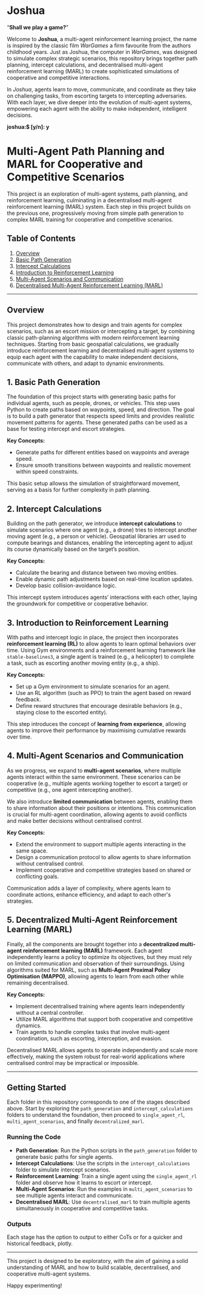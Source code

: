 # Joshua

“**Shall we play a game?**”

Welcome to **Joshua**, a multi-agent reinforcement learning project, the name is inspired by the classic film *WarGames* a firm favourite from the authors childhood years. Just as Joshua, the computer in *WarGames*, was designed to simulate complex strategic scenarios, this repository brings together path planning, intercept calculations, and decentralised multi-agent reinforcement learning (MARL) to create sophisticated simulations of cooperative and competitive interactions.

In *Joshua*, agents learn to move, communicate, and coordinate as they take on challenging tasks, from escorting targets to intercepting adversaries. With each layer, we dive deeper into the evolution of multi-agent systems, empowering each agent with the ability to make independent, intelligent decisions.

**joshua:$ [y/n]: y**

# Multi-Agent Path Planning and MARL for Cooperative and Competitive Scenarios

This project is an exploration of multi-agent systems, path planning, and reinforcement learning, culminating in a decentralised multi-agent reinforcement learning (MARL) system. Each step in this project builds on the previous one, progressively moving from simple path generation to complex MARL training for cooperative and competitive scenarios. 

## Table of Contents
1. [Overview](#overview)
2. [Basic Path Generation](#basic-path-generation)
3. [Intercept Calculations](#intercept-calculations)
4. [Introduction to Reinforcement Learning](#introduction-to-reinforcement-learning)
5. [Multi-Agent Scenarios and Communication](#multi-agent-scenarios-and-communication)
6. [Decentralised Multi-Agent Reinforcement Learning (MARL)](#decentralised-multi-agent-reinforcement-learning-marl)

---

## Overview

This project demonstrates how to design and train agents for complex scenarios, such as an escort mission or intercepting a target, by combining classic path-planning algorithms with modern reinforcement learning techniques. Starting from basic geospatial calculations, we gradually introduce reinforcement learning and decentralised multi-agent systems to equip each agent with the capability to make independent decisions, communicate with others, and adapt to dynamic environments. 

## 1. Basic Path Generation

The foundation of this project starts with generating basic paths for individual agents, such as people, drones, or vehicles. This step uses Python to create paths based on waypoints, speed, and direction. The goal is to build a path generator that respects speed limits and provides realistic movement patterns for agents. These generated paths can be used as a base for testing intercept and escort strategies.

**Key Concepts:**
- Generate paths for different entities based on waypoints and average speed.
- Ensure smooth transitions between waypoints and realistic movement within speed constraints.

This basic setup allowss the simulation of straightforward movement, serving as a basis for further complexity in path planning.

## 2. Intercept Calculations

Building on the path generator, we introduce **intercept calculations** to simulate scenarios where one agent (e.g., a drone) tries to intercept another moving agent (e.g., a person or vehicle). Geospatial libraries arr used to compute bearings and distances, enabling the intercepting agent to adjust its course dynamically based on the target’s position.

**Key Concepts:**
- Calculate the bearing and distance between two moving entities.
- Enable dynamic path adjustments based on real-time location updates.
- Develop basic collision-avoidance logic.

This intercept system introduces agents’ interactions with each other, laying the groundwork for competitive or cooperative behavior.

## 3. Introduction to Reinforcement Learning

With paths and intercept logic in place, the project then incorporates **reinforcement learning (RL)** to allow agents to learn optimal behaviors over time. Using Gym environments and a reinforcement learning framework like `stable-baselines3`, a single agent is trained (e.g., a helicopter) to complete a task, such as escorting another moving entity (e.g., a ship).

**Key Concepts:**
- Set up a Gym environment to simulate scenarios for an agent.
- Use an RL algorithm (such as PPO) to train the agent based on reward feedback.
- Define reward structures that encourage desirable behaviors (e.g., staying close to the escorted entity).

This step introduces the concept of **learning from experience**, allowing agents to improve their performance by maximising cumulative rewards over time.

## 4. Multi-Agent Scenarios and Communication

As we progress, we expand to **multi-agent scenarios**, where multiple agents interact within the same environment. These scenarios can be cooperative (e.g., multiple agents working together to escort a target) or competitive (e.g., one agent intercepting another). 

We also introduce **limited communication** between agents, enabling them to share information about their positions or intentions. This communication is crucial for multi-agent coordination, allowing agents to avoid conflicts and make better decisions without centralised control.

**Key Concepts:**
- Extend the environment to support multiple agents interacting in the same space.
- Design a communication protocol to allow agents to share information without centralised control.
- Implement cooperative and competitive strategies based on shared or conflicting goals.

Communication adds a layer of complexity, where agents learn to coordinate actions, enhance efficiency, and adapt to each other's strategies.

## 5. Decentralized Multi-Agent Reinforcement Learning (MARL)

Finally, all the components are brought together into a **decentralized multi-agent reinforcement learning (MARL)** framework. Each agent independently learns a policy to optimize its objectives, but they must rely on limited communication and observation of their surroundings. Using algorithms suited for MARL, such as **Multi-Agent Proximal Policy Optimisation (MAPPO)**, allowing agents to learn from each other while remaining decentralised.

**Key Concepts:**
- Implement decentralised training where agents learn independently without a central controller.
- Utilize MARL algorithms that support both cooperative and competitive dynamics.
- Train agents to handle complex tasks that involve multi-agent coordination, such as escorting, interception, and evasion.

Decentralised MARL allows agents to operate independently and scale more effectively, making the system robust for real-world applications where centralised control may be impractical or impossible.

---

## Getting Started

Each folder in this repository corresponds to one of the stages described above. Start by exploring the `path_generation` and `intercept_calculations` folders to understand the foundation, then proceed to `single_agent_rl`, `multi_agent_scenarios`, and finally `decentralized_marl`.

### Running the Code
- **Path Generation**: Run the Python scripts in the `path_generation` folder to generate basic paths for single agents.
- **Intercept Calculations**: Use the scripts in the `intercept_calculations` folder to simulate intercept scenarios.
- **Reinforcement Learning**: Train a single agent using the `single_agent_rl` folder and observe how it learns to escort or intercept.
- **Multi-Agent Scenarios**: Run the examples in `multi_agent_scenarios` to see multiple agents interact and communicate.
- **Decentralised MARL**: Use `decentralised_marl` to train multiple agents simultaneously in cooperative and competitive tasks.

### Outputs
Each stage has the option to output to either CoTs or for a quicker and historical feedback, plotly.

---

This project is designed to be exploratory, with the aim of gaining a solid understanding of MARL and how to build scalable, decentralised, and cooperative multi-agent systems.

Happy experimenting!
